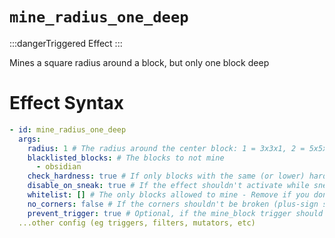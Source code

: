 # `mine_radius_one_deep`
:::dangerTriggered Effect
:::

Mines a square radius around a block, but only one block deep

# Effect Syntax
```yaml
- id: mine_radius_one_deep
  args:
    radius: 1 # The radius around the center block: 1 = 3x3x1, 2 = 5x5x1, etc
    blacklisted_blocks: # The blocks to not mine
      - obsidian
    check_hardness: true # If only blocks with the same (or lower) hardness than the mined block can be broken
    disable_on_sneak: true # If the effect shouldn't activate while sneaking
    whitelist: [] # The only blocks allowed to mine - Remove if you don't want this
    no_corners: false # If the corners shouldn't be broken (plus-sign shape) - Defaults to false
    prevent_trigger: true # Optional, if the mine_block trigger should not be called from this
  ...other config (eg triggers, filters, mutators, etc)
```
